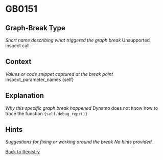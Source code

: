 # GB0151

## Graph-Break Type
*Short name describing what triggered the graph break*
Unsupported inspect call

## Context
*Values or code snippet captured at the break point*
inspect_parameter_names {self}

## Explanation
*Why this specific graph break happened*
Dynamo does not know how to trace the function `{self.debug_repr()}`

## Hints
*Suggestions for fixing or working around the break*
*No hints provided.*



[Back to Registry](../index.md)
